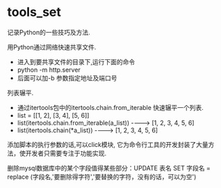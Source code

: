 # tools_set
记录Python的一些技巧及方法.

用Python通过网络快速共享文件.
  - 进入到要共享文件的目录下,运行下面的命令
  - python -m http.server
  - 后面可以加-b 参数指定地址及端口号

列表辗平.
  - 通过itertools包中的itertools.chain.from_iterable 快速辗平一个列表.
  - list = [[1, 2], [3, 4], [5, 6]]
  - list(itertools.chain.from_iterable(a_list)) ----> [1, 2, 3, 4, 5, 6]
  - list(itertools.chain(*a_list)) ----> [1, 2, 3, 4, 5, 6] 

添加脚本的执行参数的话,可以click模块, 它为命令行工具的开发封装了大量方法，使开发者只需要专注于功能实现.

删除mysql数据库中的某个字段值得某些部分：UPDATE 表名 SET 字段名 = replace (字段名,'要删除得字符','要替换的字符，没有的话，可以为空')
